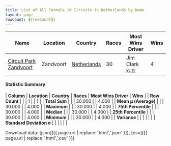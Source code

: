 ```yaml
---
title: List of All Formula 1® Circuits in Netherlands by Name
layout: page
rowCount: {{rowCount}}
---
```


| Name | Location | Country | Races | Most Wins Driver | Wins |
|--|--|--|--|--|--|
| [Circuit Park Zandvoort](/f1/circuits/zandvoort) | Zandvoort | [Netherlands](/f1/countries/netherlands) | 30 | Jim Clark 🇬🇧 | 4 |

#### Statistic Summary

| **Column** | **Location** | **Country** | **Races** | **Most Wins Driver** | **Wins** |
| **Row Count** |  |  | 1 |  | 1 |
| **Total Sum** |  |  | 30.000 |  | 4.000 |
| **Mean μ (Average)** |  |  | 30.000 |  | 4.000 |
| **Maximum** |  |  | 30.000 |  | 4.000 |
| **75th Percentile** |  |  | 30.000 |  | 4.000 |
| **Median** |  |  | 30.000 |  | 4.000 |
| **25th Percentile** |  |  | 30.000 |  | 4.000 |
| **Minimum** |  |  | 30.000 |  | 4.000 |
| **Variance** |  |  |  |  |  |
| **Standard Deviation σ** |  |  |  |  |  |

Download data: [json]({{ page.url | replace:'.html','.json' }}), [csv]({{ page.url | replace:'.html','.csv' }})

